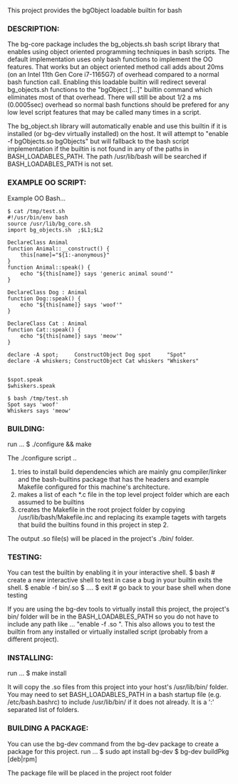 This project provides the bgObject loadable builtin for bash

### DESCRIPTION:
The bg-core package includes the bg_objects.sh bash script library that enables using object oriented programming techniques in
bash scripts. The default implementation uses only bash functions to implement the OO features. That works but an object oriented
method call adds about 20ms (on an Intel 11th Gen Core i7-1165G7) of overhead compared to a normal bash function call. Enabling
this loadable builtin will redirect several bg_objects.sh functions to the "bgObject <cmd> [<arg1>...<argN>]" builtin command which
eliminates most of that overhead. There will still be about 1/2 a ms (0.0005sec) overhead so normal bash functions should be prefered
for any low level script features that may be called many times in a script.

The bg_object.sh library  will automatically enable and use this builtin if it is installed (or bg-dev virtually installed) on the
host.  It will attempt to "enable -f bgObjects.so bgObjects" but will fallback to the bash script implementation if the builtin is
not found in any of the paths in BASH_LOADABLES_PATH. The path /usr/lib/bash will be searched if BASH_LOADABLES_PATH is not set.

### EXAMPLE OO SCRIPT:
Example OO Bash...

	$ cat /tmp/test.sh
	#!/usr/bin/env bash
	source /usr/lib/bg_core.sh
	import bg_objects.sh  ;$L1;$L2

	DeclareClass Animal
	function Animal::__construct() {
		this[name]="${1:-anonymous}"
	}
	function Animal::speak() {
		echo "${this[name]} says 'generic animal sound'"
	}

	DeclareClass Dog : Animal
	function Dog::speak() {
		echo "${this[name]} says 'woof'"
	}

	DeclareClass Cat : Animal
	function Cat::speak() {
		echo "${this[name]} says 'meow'"
	}

	declare -A spot;     ConstructObject Dog spot     "Spot"
	declare -A whiskers; ConstructObject Cat whiskers "Whiskers"


	$spot.speak
	$whiskers.speak

	$ bash /tmp/test.sh
	Spot says 'woof'
	Whiskers says 'meow'


### BUILDING:
run ...
   <projRoot>$ ./configure && make

The ./configure script ..
   1. tries to install build dependencies which are mainly gnu compiler/linker and the bash-builtins package that has the headers
      and example Makefile configured for this machine's architecture.
   2. makes a list of each *.c file in the top level project folder which are each assumed to be builtins
   3. creates the Makefile in the root project folder by copying /usr/lib/bash/Makefile.inc and replacing its example tagets with
      targets that build the builtins found in this project in step 2.

The output <builtin>.so file(s) will be placed in the project's ./bin/ folder.


### TESTING:
You can test the builtin by enabling it in your
interactive shell.
   <projRoot>$ bash # create a new interactive shell to test in case a bug in your builtin exits the shell.
   <projRoot>$ enable -f bin/<builtin>.so <builtin>
   <projRoot>$ <builtin> ....
   <projRoot>$ exit  # go back to your base shell when done testing

If you are using the bg-dev tools to virtually install this project, the project's bin/ folder will be in the BASH_LOADABLES_PATH
so you do not have to include any path like ... "enable -f <builtin>.so <builtin>". This also allows you to test the builtin from
any installed or virtually installed script (probably from a different project).


### INSTALLING:
run ...
   <projRoot>$ make install

It will copy the <builtin>.so files from this project into your host's /usr/lib/bin/ folder. You may need to set BASH_LOADABLES_PATH
in a bash startup file (e.g. /etc/bash.bashrc) to include /usr/lib/bin/ if it does not already. It is a ':' separated list of folders.


### BUILDING A PACKAGE:
You can use the bg-dev command from the bg-dev package to create a package for this project.
run ...
   <projRoot>$ sudo apt install bg-dev
   <projRoot>$ bg-dev buildPkg [deb|rpm]

The package file will be placed in the project root folder
